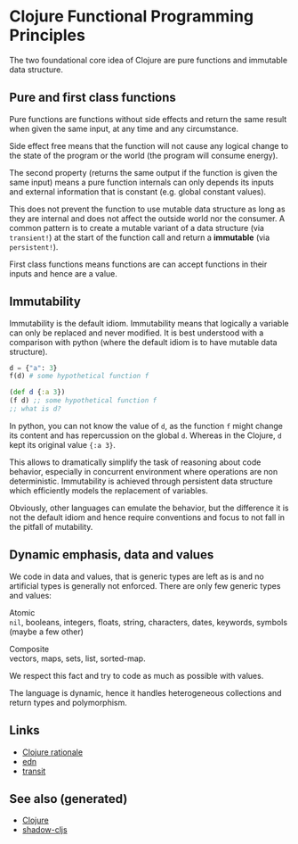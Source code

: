 # Clojure Functional Programming Principles

The two foundational core idea of Clojure are pure functions and
immutable data structure.

## Pure and first class functions

Pure functions are functions without side effects and return the same
result when given the same input, at any time and any circumstance.

Side effect free means that the function will not cause any logical
change to the state of the program or the world (the program will
consume energy).

The second property (returns the same output if the function is given
the same input) means a pure function internals can only depends its
inputs and external information that is constant (e.g. global constant
values).

This does not prevent the function to use mutable data structure as long
as they are internal and does not affect the outside world nor the
consumer. A common pattern is to create a mutable variant of a data
structure (via `transient!`) at the start of the function call and
return a **immutable** (via `persistent!`).

First class functions means functions are can accept functions in their
inputs and hence are a value.

## Immutability

Immutability is the default idiom. Immutability means that logically a
variable can only be replaced and never modified. It is best understood
with a comparison with python (where the default idiom is to have
mutable data structure).

``` python
d = {"a": 3}
f(d) # some hypothetical function f
```

``` clojure
(def d {:a 3})
(f d) ;; some hypothetical function f
;; what is d?
```

In python, you can not know the value of `d`, as the function `f` might
change its content and has repercussion on the global `d`. Whereas in
the Clojure, `d` kept its original value `{:a 3}`.

This allows to dramatically simplify the task of reasoning about code
behavior, especially in concurrent environment where operations are non
deterministic. Immutability is achieved through persistent data
structure which efficiently models the replacement of variables.

Obviously, other languages can emulate the behavior, but the difference
it is not the default idiom and hence require conventions and focus to
not fall in the pitfall of mutability.

## Dynamic emphasis, data and values

We code in data and values, that is generic types are left as is and no
artificial types is generally not enforced. There are only few generic
types and values:

Atomic  
`nil`, booleans, integers, floats, string, characters, dates, keywords,
symbols (maybe a few other)

Composite  
vectors, maps, sets, list, sorted-map.

We respect this fact and try to code as much as possible with values.

The language is dynamic, hence it handles heterogeneous collections and
return types and polymorphism.

## Links

-   [Clojure rationale](https://clojure.org/about/rationale)
-   [edn](https://github.com/edn-format/edn)
-   [transit](https://blog.cognitect.com/blog/2014/7/22/transit)

## See also (generated)

-   [Clojure](./id:9336fa0f-85f3-4943-b374-6ca2f01ee0f8)
-   [shadow-cljs](./id:a5ae204f-2b2a-4bbc-8e67-86bfe3f1e350)
